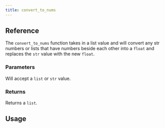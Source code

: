 ```yaml
---
title: convert_to_nums
---
```


## Reference
The `convert_to_nums` function takes in a list value and will convert any str numbers or lists that have numbers beside each other into a `float` and replaces the `str` value with the new `float`.

### Parameters
Will accept a `list` or `str` value.

### Returns
Returns a `list`.

## Usage